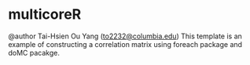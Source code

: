 multicoreR
==========
@author Tai-Hsien Ou Yang (to2232@columbia.edu)
This template is an example of constructing a correlation matrix using foreach package and doMC pacakge.
